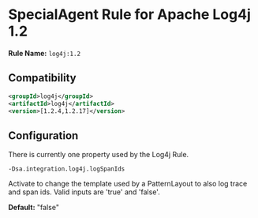 # SpecialAgent Rule for Apache Log4j 1.2

**Rule Name:** `log4j:1.2`

## Compatibility

```xml
<groupId>log4j</groupId>
<artifactId>log4j</artifactId>
<version>[1.2.4,1.2.17]</version>
```

## Configuration

There is currently one property used by the Log4j Rule.

`-Dsa.integration.log4j.logSpanIds`

  Activate to change the template used by a PatternLayout to also log trace and span ids.
  Valid inputs are 'true' and 'false'.
  
  **Default:** "false"
